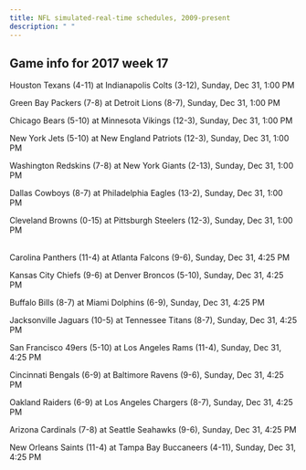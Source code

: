```yaml
---
title: NFL simulated-real-time schedules, 2009-present
description: " "
---
```


## Game info for 2017 week 17
Houston Texans (4-11) at Indianapolis Colts (3-12), Sunday, Dec 31, 1:00 PM

Green Bay Packers (7-8) at Detroit Lions (8-7), Sunday, Dec 31, 1:00 PM

Chicago Bears (5-10) at Minnesota Vikings (12-3), Sunday, Dec 31, 1:00 PM

New York Jets (5-10) at New England Patriots (12-3), Sunday, Dec 31, 1:00 PM

Washington Redskins (7-8) at New York Giants (2-13), Sunday, Dec 31, 1:00 PM

Dallas Cowboys (8-7) at Philadelphia Eagles (13-2), Sunday, Dec 31, 1:00 PM

Cleveland Browns (0-15) at Pittsburgh Steelers (12-3), Sunday, Dec 31, 1:00 PM

<br/>Carolina Panthers (11-4) at Atlanta Falcons (9-6), Sunday, Dec 31, 4:25 PM

Kansas City Chiefs (9-6) at Denver Broncos (5-10), Sunday, Dec 31, 4:25 PM

Buffalo Bills (8-7) at Miami Dolphins (6-9), Sunday, Dec 31, 4:25 PM

Jacksonville Jaguars (10-5) at Tennessee Titans (8-7), Sunday, Dec 31, 4:25 PM

San Francisco 49ers (5-10) at Los Angeles Rams (11-4), Sunday, Dec 31, 4:25 PM

Cincinnati Bengals (6-9) at Baltimore Ravens (9-6), Sunday, Dec 31, 4:25 PM

Oakland Raiders (6-9) at Los Angeles Chargers (8-7), Sunday, Dec 31, 4:25 PM

Arizona Cardinals (7-8) at Seattle Seahawks (9-6), Sunday, Dec 31, 4:25 PM

New Orleans Saints (11-4) at Tampa Bay Buccaneers (4-11), Sunday, Dec 31, 4:25 PM

